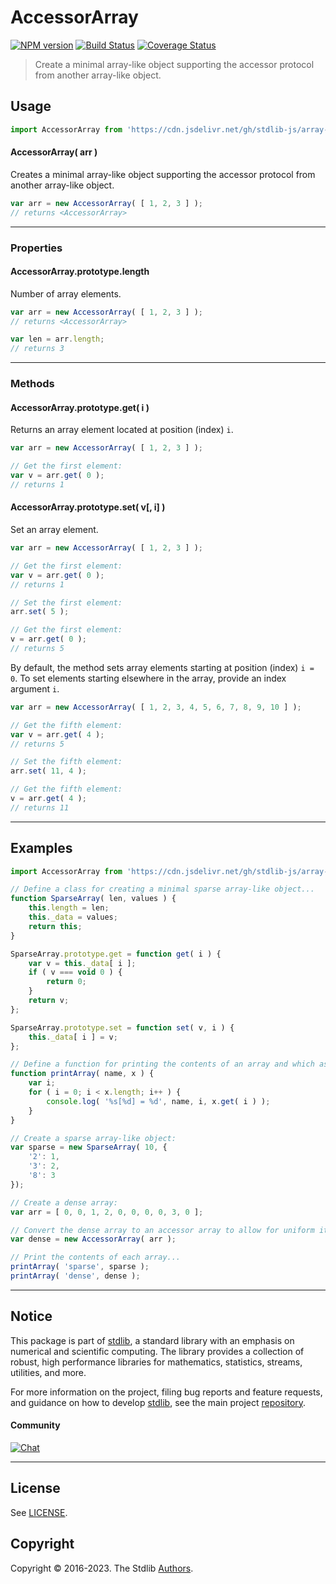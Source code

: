 <!--

@license Apache-2.0

Copyright (c) 2023 The Stdlib Authors.

Licensed under the Apache License, Version 2.0 (the "License");
you may not use this file except in compliance with the License.
You may obtain a copy of the License at

   http://www.apache.org/licenses/LICENSE-2.0

Unless required by applicable law or agreed to in writing, software
distributed under the License is distributed on an "AS IS" BASIS,
WITHOUT WARRANTIES OR CONDITIONS OF ANY KIND, either express or implied.
See the License for the specific language governing permissions and
limitations under the License.

-->

# AccessorArray

[![NPM version][npm-image]][npm-url] [![Build Status][test-image]][test-url] [![Coverage Status][coverage-image]][coverage-url] <!-- [![dependencies][dependencies-image]][dependencies-url] -->

> Create a minimal array-like object supporting the accessor protocol from another array-like object.

<!-- Section to include introductory text. Make sure to keep an empty line after the intro `section` element and another before the `/section` close. -->

<section class="intro">

</section>

<!-- /.intro -->

<!-- Package usage documentation. -->



<section class="usage">

## Usage

```javascript
import AccessorArray from 'https://cdn.jsdelivr.net/gh/stdlib-js/array-base-accessor@deno/mod.js';
```

<a name="constructor"></a>

#### AccessorArray( arr )

Creates a minimal array-like object supporting the accessor protocol from another array-like object.

```javascript
var arr = new AccessorArray( [ 1, 2, 3 ] );
// returns <AccessorArray>
```

* * *

### Properties

<a name="prop-length"></a>

#### AccessorArray.prototype.length

Number of array elements.

```javascript
var arr = new AccessorArray( [ 1, 2, 3 ] );
// returns <AccessorArray>

var len = arr.length;
// returns 3
```

* * *

### Methods

<a name="method-get"></a>

#### AccessorArray.prototype.get( i )

Returns an array element located at position (index) `i`.

```javascript
var arr = new AccessorArray( [ 1, 2, 3 ] );

// Get the first element:
var v = arr.get( 0 );
// returns 1
```

<a name="method-set"></a>

#### AccessorArray.prototype.set( v\[, i] )

Set an array element.

```javascript
var arr = new AccessorArray( [ 1, 2, 3 ] );

// Get the first element:
var v = arr.get( 0 );
// returns 1

// Set the first element:
arr.set( 5 );

// Get the first element:
v = arr.get( 0 );
// returns 5
```

By default, the method sets array elements starting at position (index) `i = 0`. To set elements starting elsewhere in the array, provide an index argument `i`.

```javascript
var arr = new AccessorArray( [ 1, 2, 3, 4, 5, 6, 7, 8, 9, 10 ] );

// Get the fifth element:
var v = arr.get( 4 );
// returns 5

// Set the fifth element:
arr.set( 11, 4 );

// Get the fifth element:
v = arr.get( 4 );
// returns 11
```

</section>

<!-- /.usage -->

<!-- Package usage notes. Make sure to keep an empty line after the `section` element and another before the `/section` close. -->

<section class="notes">

</section>

<!-- /.notes -->

<!-- Package usage examples. -->

<section class="examples">

* * *

## Examples

<!-- eslint-disable no-restricted-syntax -->

<!-- eslint no-undef: "error" -->

```javascript
import AccessorArray from 'https://cdn.jsdelivr.net/gh/stdlib-js/array-base-accessor@deno/mod.js';

// Define a class for creating a minimal sparse array-like object...
function SparseArray( len, values ) {
    this.length = len;
    this._data = values;
    return this;
}

SparseArray.prototype.get = function get( i ) {
    var v = this._data[ i ];
    if ( v === void 0 ) {
        return 0;
    }
    return v;
};

SparseArray.prototype.set = function set( v, i ) {
    this._data[ i ] = v;
};

// Define a function for printing the contents of an array and which assumes accessor protocol support:
function printArray( name, x ) {
    var i;
    for ( i = 0; i < x.length; i++ ) {
        console.log( '%s[%d] = %d', name, i, x.get( i ) );
    }
}

// Create a sparse array-like object:
var sparse = new SparseArray( 10, {
    '2': 1,
    '3': 2,
    '8': 3
});

// Create a dense array:
var arr = [ 0, 0, 1, 2, 0, 0, 0, 0, 3, 0 ];

// Convert the dense array to an accessor array to allow for uniform iteration:
var dense = new AccessorArray( arr );

// Print the contents of each array...
printArray( 'sparse', sparse );
printArray( 'dense', dense );
```

</section>

<!-- /.examples -->

<!-- Section to include cited references. If references are included, add a horizontal rule *before* the section. Make sure to keep an empty line after the `section` element and another before the `/section` close. -->

<section class="references">

</section>

<!-- /.references -->

<!-- Section for related `stdlib` packages. Do not manually edit this section, as it is automatically populated. -->

<section class="related">

</section>

<!-- /.related -->

<!-- Section for all links. Make sure to keep an empty line after the `section` element and another before the `/section` close. -->


<section class="main-repo" >

* * *

## Notice

This package is part of [stdlib][stdlib], a standard library with an emphasis on numerical and scientific computing. The library provides a collection of robust, high performance libraries for mathematics, statistics, streams, utilities, and more.

For more information on the project, filing bug reports and feature requests, and guidance on how to develop [stdlib][stdlib], see the main project [repository][stdlib].

#### Community

[![Chat][chat-image]][chat-url]

---

## License

See [LICENSE][stdlib-license].


## Copyright

Copyright &copy; 2016-2023. The Stdlib [Authors][stdlib-authors].

</section>

<!-- /.stdlib -->

<!-- Section for all links. Make sure to keep an empty line after the `section` element and another before the `/section` close. -->

<section class="links">

[npm-image]: http://img.shields.io/npm/v/@stdlib/array-base-accessor.svg
[npm-url]: https://npmjs.org/package/@stdlib/array-base-accessor

[test-image]: https://github.com/stdlib-js/array-base-accessor/actions/workflows/test.yml/badge.svg?branch=v0.0.1
[test-url]: https://github.com/stdlib-js/array-base-accessor/actions/workflows/test.yml?query=branch:v0.0.1

[coverage-image]: https://img.shields.io/codecov/c/github/stdlib-js/array-base-accessor/main.svg
[coverage-url]: https://codecov.io/github/stdlib-js/array-base-accessor?branch=main

<!--

[dependencies-image]: https://img.shields.io/david/stdlib-js/array-base-accessor.svg
[dependencies-url]: https://david-dm.org/stdlib-js/array-base-accessor/main

-->

[chat-image]: https://img.shields.io/gitter/room/stdlib-js/stdlib.svg
[chat-url]: https://gitter.im/stdlib-js/stdlib/

[stdlib]: https://github.com/stdlib-js/stdlib

[stdlib-authors]: https://github.com/stdlib-js/stdlib/graphs/contributors

[umd]: https://github.com/umdjs/umd
[es-module]: https://developer.mozilla.org/en-US/docs/Web/JavaScript/Guide/Modules

[deno-url]: https://github.com/stdlib-js/array-base-accessor/tree/deno
[umd-url]: https://github.com/stdlib-js/array-base-accessor/tree/umd
[esm-url]: https://github.com/stdlib-js/array-base-accessor/tree/esm
[branches-url]: https://github.com/stdlib-js/array-base-accessor/blob/main/branches.md

[stdlib-license]: https://raw.githubusercontent.com/stdlib-js/array-base-accessor/main/LICENSE

</section>

<!-- /.links -->

